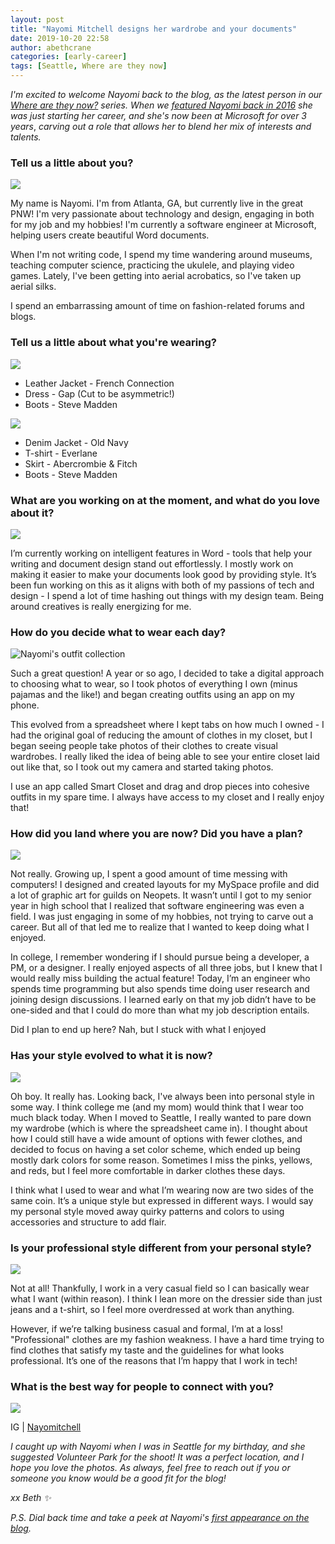 ```yaml
---
layout: post
title: "Nayomi Mitchell designs her wardrobe and your documents"
date: 2019-10-20 22:58
author: abethcrane
categories: [early-career]
tags: [Seattle, Where are they now]
---
```


*I'm excited to welcome Nayomi back to the blog, as the latest person in our* [*Where are they now?*](https://fibonaccisequinsblog.com/tag/where-are-they-now/) *series. When we [featured Nayomi back in 2016](http://fibonaccisequinsblog.com/nayomi-mitchell/) she was just starting her career, and she's now been at Microsoft for over 3 years*, *carving out a role that allows her to blend her mix of interests and talents.*

### Tell us a little about you?

[![](https://fibonaccisequinsblog.com/wp-content/uploads/2019/10/IMG_6339-1024x683.jpg)](https://fibonaccisequinsblog.com/wp-content/uploads/2019/10/IMG_6339-1024x683.jpg)

My name is Nayomi. I'm from Atlanta, GA, but currently live in the great PNW! I'm very passionate about technology and design, engaging in both for my job and my hobbies! I'm currently a software engineer at Microsoft, helping users create beautiful Word documents.

When I'm not writing code, I spend my time wandering around museums, teaching computer science, practicing the ukulele, and playing video games. Lately, I've been getting into aerial acrobatics, so I've taken up aerial silks.

I spend an embarrassing amount of time on fashion-related forums and blogs.

### Tell us a little about what you're wearing?

[![](https://fibonaccisequinsblog.com/wp-content/uploads/2019/10/IMG_6367-2-683x1024.jpg)](https://fibonaccisequinsblog.com/wp-content/uploads/2019/10/IMG_6367-2-683x1024.jpg)

- Leather Jacket - French Connection
- Dress - Gap (Cut to be asymmetric!)
- Boots - Steve Madden

[![](https://fibonaccisequinsblog.com/wp-content/uploads/2019/10/IMG_6456-683x1024.jpg)](https://fibonaccisequinsblog.com/wp-content/uploads/2019/10/IMG_6456-683x1024.jpg)

- Denim Jacket - Old Navy
- T-shirt - Everlane
- Skirt - Abercrombie & Fitch
- Boots - Steve Madden

### What are you working on at the moment, and what do you love about it?

[![](https://fibonaccisequinsblog.com/wp-content/uploads/2019/10/IMG_6384-1024x683.jpg)](https://fibonaccisequinsblog.com/wp-content/uploads/2019/10/IMG_6384-1024x683.jpg)

I’m currently working on intelligent features in Word - tools that help your writing and document design stand out effortlessly. I mostly work on making it easier to make your documents look good by providing style. It’s been fun working on this as it aligns with both of my passions of tech and design - I spend a lot of time hashing out things with my design team. Being around creatives is really energizing for me.

### How do you decide what to wear each day?

![Nayomi's outfit collection](https://scontent-lga3-1.xx.fbcdn.net/v/t1.15752-9/72269733_547477192670168_1461443672791842816_n.png?_nc_cat=102&_nc_oc=AQmrmBcCm34EjO6AsP_MCZl2IEdl15RNl7RhzQ18_g-TmyPnLXZ4an0gPvHNJ_zv-F0&_nc_ht=scontent-lga3-1.xx&oh=2f4b50519924bd28f747ad9b12ee8206&oe=5E195CDC)

Such a great question! A year or so ago, I decided to take a 
digital approach to choosing what to wear, so I took photos of everything I own 
(minus pajamas and the like!) and began creating outfits using an app on my 
phone.

This evolved from a spreadsheet where I kept tabs on how much I owned - I had the original goal of reducing the amount of clothes in my closet, but I began seeing people take photos of their clothes to create visual wardrobes. I really liked the idea of being able to see your entire closet laid out like that, so I took out my camera and started taking photos.

I use an app called Smart Closet and drag and drop pieces 
into cohesive outfits in my spare time. I always have access to my closet and I 
really enjoy that!

### How did you land where you are now? Did you have a plan?

[![](https://fibonaccisequinsblog.com/wp-content/uploads/2019/10/IMG_6374-2-1024x683.jpg)](https://fibonaccisequinsblog.com/wp-content/uploads/2019/10/IMG_6374-2-1024x683.jpg)

Not really. Growing up, I spent a good amount of time messing with computers! I designed and created layouts for my MySpace profile and did a lot of graphic art for guilds on Neopets. It wasn’t until I got to my senior year in high school that I realized that software engineering was even a field. I was just engaging in some of my hobbies, not trying to carve out a career. But all of that led me to realize that I wanted to keep doing what I enjoyed.

In college, I remember wondering if I should pursue being a developer, a PM, or a designer. I really enjoyed aspects of all three jobs, but I knew that I would really miss building the actual feature! Today, I’m an engineer who spends time programming but also spends time doing user research and joining design discussions. I learned early on that my job didn’t have to be one-sided and that I could do more than what my job description entails.

Did I plan to end up here? Nah, but I stuck with what I enjoyed

### Has your style evolved to what it is now?

[![](https://fibonaccisequinsblog.com/wp-content/uploads/2019/10/IMG_6398-683x1024.jpg)](https://fibonaccisequinsblog.com/wp-content/uploads/2019/10/IMG_6398-683x1024.jpg)

Oh boy. It really has. Looking back, I've always been into personal style in some way. I think college me (and my mom) would think that I wear too much black today. When I moved to Seattle, I really wanted to pare down my wardrobe (which is where the spreadsheet came in). I thought about how I could still have a wide amount of options with fewer clothes, and decided to focus on having a set color scheme, which ended up being mostly dark colors for some reason. Sometimes I miss the pinks, yellows, and reds, but I feel more comfortable in darker clothes these days.

I think what I used to wear and what I’m wearing now are two sides of the same coin. It’s a unique style but expressed in different ways. I would say my personal style moved away quirky patterns and colors to using accessories and structure to add flair.

### Is your professional style different from your personal style?

[![](https://fibonaccisequinsblog.com/wp-content/uploads/2019/10/IMG_6362-683x1024.jpg)](https://fibonaccisequinsblog.com/wp-content/uploads/2019/10/IMG_6362-683x1024.jpg)

Not at all! Thankfully, I work in a very casual field so I 
can basically wear what I want (within reason). I think I lean more on the 
dressier side than just jeans and a t-shirt, so I feel more overdressed at work 
than anything.

However, if we’re talking business casual and formal, I’m at 
a loss! "Professional" clothes are my fashion weakness. I have a hard time 
trying to find clothes that satisfy my taste and the guidelines for what looks 
professional. It’s one of the reasons that I’m happy that I work in tech!

### What is the best way for people to connect with you?

[![](https://fibonaccisequinsblog.com/wp-content/uploads/2019/10/IMG_6418-1024x683.jpg)](https://fibonaccisequinsblog.com/wp-content/uploads/2019/10/IMG_6418-1024x683.jpg)

IG \| [Nayomitchell](https://www.instagram.com/Nayomitchell/)

*I caught up with Nayomi when I was in Seattle for my birthday, and she suggested Volunteer Park for the shoot! It was a perfect location, and I hope you love the photos. As always, feel free to reach out if you or someone you know would be a good fit for the blog!*

*xx 
Beth ✨*

*P.S. Dial back time and take a peek at Nayomi's [first appearance on the blog](http://fibonaccisequinsblog.com/nayomi-mitchell/).*
